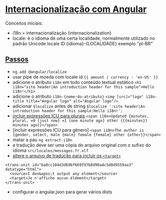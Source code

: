 # [Internacionalização com Angular](https://angular.io/guide/i18n-overview)

Conceitos iniciais:

- i18n = internacionalização (internacionalization)
- locale: é o idioma de uma certa localidade, normalmente utilizado no padrão Unicode locale ID {idioma}-{LOCALIDADE} exemplo "pt-BR"

## [Passos](https://angular.io/guide/i18n-common-overview)

- `ng add @angular/localize`
- usar pipe de moeda com locale id `{{ amount | currency : 'en-US' }}`
- adicione o atributo `i18n` em todo conteúdo textual estático `<h1 i18n="site header|An introduction header for this sample">Hello i18n!</h1>`
- adicione o atributo `i18n-{nome-do-atributo}` `<img [src]="logo" i18n-title title="Angular logo" alt="Angular logo"/>`
- adicionar `$localize` antes de string `$localize ':site header|An introduction header for this sample:Hello i18n!';`
- [incluir expressões ICU para plurais](https://angular.io/guide/i18n-common-prepare#mark-plurals) `<span i18n>Updated {minutes, plural, =0 {just now} =1 {one minute ago} other {{{minutes}} minutes ago}}</span>`
- [incluir expressões ICU para gênero] `<span i18n>The author is {gender, select, male {male} female {female} other {other}}</span>`
- matar a pau `ng extract-i18n`
- a tradução deve ser uma cópia do arquivo original com o sufixo do idioma `src/locales/messages.fr.xlf`
- [altere o arquivo de tradução para incluir os `<target>`](https://angular.io/guide/i18n-common-translation-files)

```xlf
<trans-unit id="ba0cc104d3d69bf669f97b8d96a4c5d8d9559aa3" datatype="html">
  <source>I don&apos;t output any element</source>
  <target>Je n'affiche aucun élément</target>
</trans-unit>
```

- configurar o angular.json para gerar vários dists
